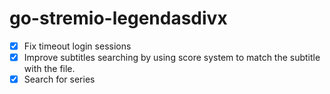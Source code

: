 # go-stremio-legendasdivx

- [x] Fix timeout login sessions
- [x] Improve subtitles searching by using score system to match the subtitle with the file.
- [x] Search for series
